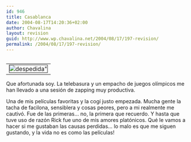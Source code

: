 ```yaml
---
id: 946
title: Casablanca
date: 2004-08-17T14:20:36+02:00
author: Chavalina
layout: revision
guid: http://www.wp.chavalina.net/2004/08/17/197-revision/
permalink: /2004/08/17/197-revision/
---
```

<table cellspacing="5" cellpadding="10" width="1" align="left">
  <tr>
    <td>
      <img src="http://www.chavalina.net/imagenes/fotos/rick_ilse.jpg" border="1" alt=despedida" border="1">
    </td>
  </tr>
</table>

Que afortunada soy. La telebasura y un empacho de juegos ol&iacute;mpicos me han llevado a una sesión de zapping muy productiva.

Una de mis pel&iacute;culas favoritas y la cog&iacute; justo empezada. Mucha gente la tacha de facilona, sensiblera y cosas peores, pero a mi realmente me cautivó. Fue de las primeras… no, la primera que recuerdo. Y hasta que tuve uso de razón Rick fue uno de mis amores platónicos. Qué le vamos a hacer si me gustaban las causas perdidas… lo malo es que me siguen gustando, y la vida no es como las pel&iacute;culas!